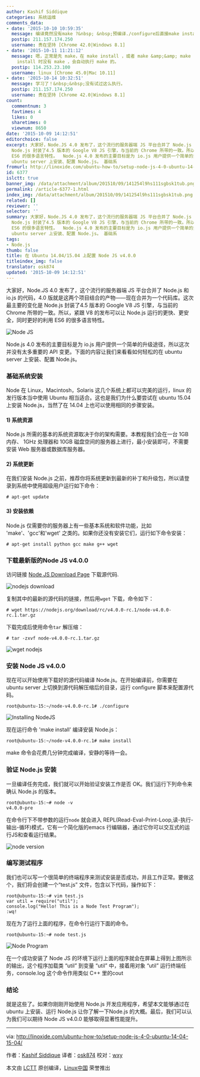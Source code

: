 ```yaml
---
author: Kashif Siddique
categories: 系统运维
comments_data:
- date: '2015-10-10 10:59:35'
  message: 编译竟然没有make ?&nbsp; &nbsp;预编译./configure后直接make install ?
  postip: 211.157.174.250
  username: 贵在坚持 [Chrome 42.0|Windows 8.1]
- date: '2015-10-11 11:21:12'
  message: 嗯，正常是先 make，在 make install ，或者 make &amp;&amp; make install 。但是，如果make
    install 时没有 make ，会自动执行 make 的。
  postip: 114.253.23.100
  username: linux [Chrome 45.0|Mac 10.11]
- date: '2015-10-14 10:32:51'
  message: 学习了！&nbsp;&nbsp;没有试过这么执行。
  postip: 211.157.174.250
  username: 贵在坚持 [Chrome 42.0|Windows 8.1]
count:
  commentnum: 3
  favtimes: 4
  likes: 0
  sharetimes: 0
  viewnum: 8650
date: '2015-10-09 14:12:51'
editorchoice: false
excerpt: 大家好，Node.JS 4.0 发布了，这个流行的服务器端 JS 平台合并了 Node.js 和 io.js 的代码，4.0 版就是这两个项目结合的产物现在合并为一个代码库。这次最主要的变化是
  Node.js 封装了4.5 版本的 Google V8 JS 引擎，与当前的 Chrome 所带的一致。所以，紧跟 V8 的发布可以让 Node.js 运行的更快、更安全，同时更好的利用
  ES6 的很多语言特性。  Node.js 4.0 发布的主要目标是为 io.js 用户提供一个简单的升级途径，所以这次并没有太多重要的 API 变更。下面的内容让我们来看看如何轻松的在
  ubuntu server 上安装、配置 Node.js。 基础系
fromurl: http://linoxide.com/ubuntu-how-to/setup-node-js-4-0-ubuntu-14-04-15-04/
id: 6377
islctt: true
banner_img: /data/attachment/album/201510/09/141254l9hs111sgbsk1tub.png
permalink: /article-6377-1.html
index_img: /data/attachment/album/201510/09/141254l9hs111sgbsk1tub.png.thumb.jpg
related: []
reviewer: ''
selector: ''
summary: 大家好，Node.JS 4.0 发布了，这个流行的服务器端 JS 平台合并了 Node.js 和 io.js 的代码，4.0 版就是这两个项目结合的产物现在合并为一个代码库。这次最主要的变化是
  Node.js 封装了4.5 版本的 Google V8 JS 引擎，与当前的 Chrome 所带的一致。所以，紧跟 V8 的发布可以让 Node.js 运行的更快、更安全，同时更好的利用
  ES6 的很多语言特性。  Node.js 4.0 发布的主要目标是为 io.js 用户提供一个简单的升级途径，所以这次并没有太多重要的 API 变更。下面的内容让我们来看看如何轻松的在
  ubuntu server 上安装、配置 Node.js。 基础系
tags:
- Node.js
thumb: false
title: 在 Ubuntu 14.04/15.04 上配置 Node JS v4.0.0
titleindex_img: false
translator: osk874
updated: '2015-10-09 14:12:51'
---
```


大家好，Node.JS 4.0 发布了，这个流行的服务器端 JS 平台合并了 Node.js 和 io.js 的代码，4.0 版就是这两个项目结合的产物——现在合并为一个代码库。这次最主要的变化是 Node.js 封装了4.5 版本的 Google V8 JS 引擎，与当前的 Chrome 所带的一致。所以，紧跟 V8 的发布可以让 Node.js 运行的更快、更安全，同时更好的利用 ES6 的很多语言特性。


![Node JS](/data/attachment/album/201510/09/141254l9hs111sgbsk1tub.png)


Node.js 4.0 发布的主要目标是为 io.js 用户提供一个简单的升级途径，所以这次并没有太多重要的 API 变更。下面的内容让我们来看看如何轻松的在 ubuntu server 上安装、配置 Node.js。


### 基础系统安装


Node 在 Linux，Macintosh，Solaris 这几个系统上都可以完美的运行，linux 的发行版本当中使用 Ubuntu 相当适合。这也是我们为什么要尝试在 ubuntu 15.04 上安装 Node.js，当然了在 14.04 上也可以使用相同的步骤安装。


#### 1) 系统资源


Node.js 所需的基本的系统资源取决于你的架构需要。本教程我们会在一台 1GB 内存、 1GHz 处理器和 10GB 磁盘空间的服务器上进行，最小安装即可，不需要安装 Web 服务器或数据库服务器。


#### 2) 系统更新


在我们安装 Node.js 之前，推荐你将系统更新到最新的补丁和升级包，所以请登录到系统中使用超级用户运行如下命令：



```
# apt-get update

```

#### 3) 安装依赖


Node.js 仅需要你的服务器上有一些基本系统和软件功能，比如 'make'、'gcc'和'wget' 之类的。如果你还没有安装它们，运行如下命令安装：



```
# apt-get install python gcc make g++ wget

```

### 下载最新版的Node JS v4.0.0


访问链接 [Node JS Download Page](https://nodejs.org/download/rc/v4.0.0-rc.1/) 下载源代码.


![nodejs download](/data/attachment/album/201510/09/141255uwulaa3uqzya0bqu.png)


复制其中的最新的源代码的链接，然后用`wget` 下载，命令如下：



```
# wget https://nodejs.org/download/rc/v4.0.0-rc.1/node-v4.0.0-rc.1.tar.gz

```

下载完成后使用命令`tar` 解压缩：



```
# tar -zxvf node-v4.0.0-rc.1.tar.gz

```

![wget nodejs](/data/attachment/album/201510/09/141256kqe1eeuc66lpquen.png)


### 安装 Node JS v4.0.0


现在可以开始使用下载好的源代码编译 Node.js。在开始编译前，你需要在 ubuntu server 上切换到源代码解压缩后的目录，运行 configure 脚本来配置源代码。



```
root@ubuntu-15:~/node-v4.0.0-rc.1# ./configure

```

![Installing NodeJS](/data/attachment/album/201510/09/141301bmeemhn9iemnzmie.png)


现在运行命令 'make install' 编译安装 Node.js：



```
root@ubuntu-15:~/node-v4.0.0-rc.1# make install

```

make 命令会花费几分钟完成编译，安静的等待一会。


### 验证 Node.js 安装


一旦编译任务完成，我们就可以开始验证安装工作是否 OK。我们运行下列命令来确认 Node.js 的版本。



```
root@ubuntu-15:~# node -v
v4.0.0-pre

```

在命令行下不带参数的运行`node` 就会进入 REPL(Read-Eval-Print-Loop,读-执行-输出-循环)模式，它有一个简化版的emacs 行编辑器，通过它你可以交互式的运行JS和查看运行结果。


![node version](/data/attachment/album/201510/09/141302xxaxdrwh1rrrvva5.png)


### 编写测试程序


我们也可以写一个很简单的终端程序来测试安装是否成功，并且工作正常。要做这个，我们将会创建一个“test.js” 文件，包含以下代码，操作如下：



```
root@ubuntu-15:~# vim test.js
var util = require("util");
console.log("Hello! This is a Node Test Program");
:wq!

```

现在为了运行上面的程序，在命令行运行下面的命令。



```
root@ubuntu-15:~# node test.js

```

![Node Program](/data/attachment/album/201510/09/141303a2w32eyfedfcfdzw.png)


在一个成功安装了 Node JS 的环境下运行上面的程序就会在屏幕上得到上图所示的输出，这个程序加载类 “util” 到变量 “util” 中，接着用对象 “util” 运行终端任务，console.log 这个命令作用类似 C++ 里的cout


### 结论


就是这些了。如果你刚刚开始使用 Node.js 开发应用程序，希望本文能够通过在 ubuntu 上安装、运行 Node.js 让你了解一下Node.js 的大概。最后，我们可以认为我们可以期待 Node JS v4.0.0 能够取得显著性能提升。




---


via: <http://linoxide.com/ubuntu-how-to/setup-node-js-4-0-ubuntu-14-04-15-04/>


作者：[Kashif Siddique](http://linoxide.com/author/kashifs/) 译者：[osk874](https://github.com/osk874) 校对：[wxy](https://github.com/wxy)


本文由 [LCTT](https://github.com/LCTT/TranslateProject) 原创编译，[Linux中国](https://linux.cn/) 荣誉推出
